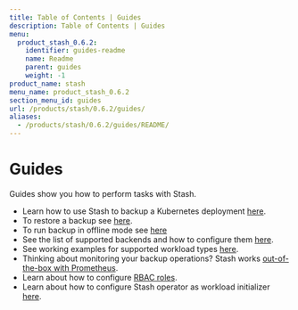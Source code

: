 ```yaml
---
title: Table of Contents | Guides
description: Table of Contents | Guides
menu:
  product_stash_0.6.2:
    identifier: guides-readme
    name: Readme
    parent: guides
    weight: -1
product_name: stash
menu_name: product_stash_0.6.2
section_menu_id: guides
url: /products/stash/0.6.2/guides/
aliases:
  - /products/stash/0.6.2/guides/README/
---
```

# Guides

Guides show you how to perform tasks with Stash.

- Learn how to use Stash to backup a Kubernetes deployment [here](/products/stash/0.6.2/guides/backup).
- To restore a backup see [here](/products/stash/0.6.2/guides/restore).
- To run backup in offline mode see [here](/products/stash/0.6.2/guides/offline_backup)
- See the list of supported backends and how to configure them [here](/products/stash/0.6.2/guides/backends).
- See working examples for supported workload types [here](/products/stash/0.6.2/guides/workloads).
- Thinking about monitoring your backup operations? Stash works [out-of-the-box with Prometheus](/products/stash/0.6.2/guides/monitoring).
- Learn about how to configure [RBAC roles](/products/stash/0.6.2/guides/rbac).
- Learn about how to configure Stash operator as workload initializer [here](/products/stash/0.6.2/guides/initializer).
